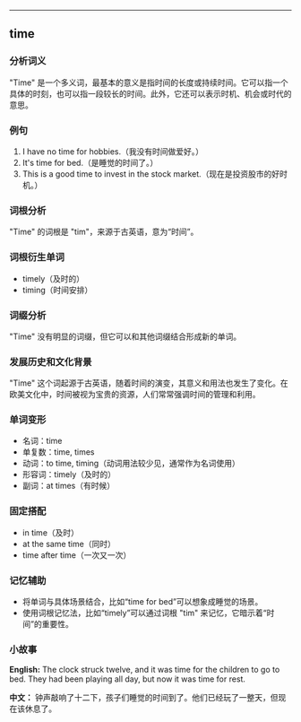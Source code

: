 
---------------
## time
### 分析词义
"Time" 是一个多义词，最基本的意义是指时间的长度或持续时间。它可以指一个具体的时刻，也可以指一段较长的时间。此外，它还可以表示时机、机会或时代的意思。

### 例句
1. I have no time for hobbies.（我没有时间做爱好。）
2. It's time for bed.（是睡觉的时间了。）
3. This is a good time to invest in the stock market.（现在是投资股市的好时机。）

### 词根分析
"Time" 的词根是 "tim"，来源于古英语，意为“时间”。

### 词根衍生单词
- timely（及时的）
- timing（时间安排）

### 词缀分析
"Time" 没有明显的词缀，但它可以和其他词缀结合形成新的单词。

### 发展历史和文化背景
"Time" 这个词起源于古英语，随着时间的演变，其意义和用法也发生了变化。在欧美文化中，时间被视为宝贵的资源，人们常常强调时间的管理和利用。

### 单词变形
- 名词：time
- 单复数：time, times
- 动词：to time, timing（动词用法较少见，通常作为名词使用）
- 形容词：timely（及时的）
- 副词：at times（有时候）

### 固定搭配
- in time（及时）
- at the same time（同时）
- time after time（一次又一次）

### 记忆辅助
- 将单词与具体场景结合，比如“time for bed”可以想象成睡觉的场景。
- 使用词根记忆法，比如“timely”可以通过词根 "tim" 来记忆，它暗示着“时间”的重要性。

### 小故事
**English:**
The clock struck twelve, and it was time for the children to go to bed. They had been playing all day, but now it was time for rest.

**中文：**
钟声敲响了十二下，孩子们睡觉的时间到了。他们已经玩了一整天，但现在该休息了。

